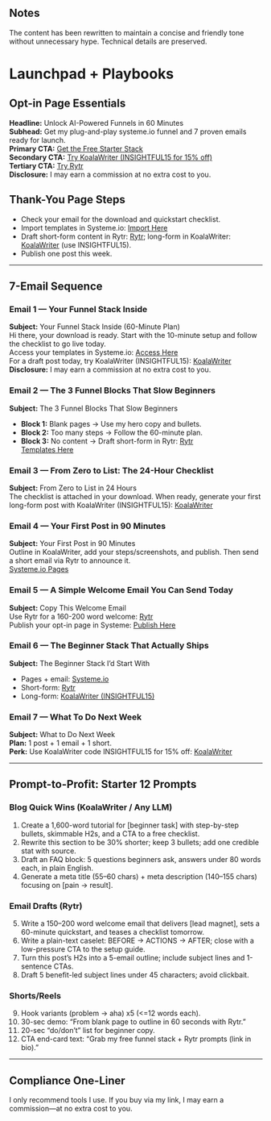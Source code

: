 ## Notes
The content has been rewritten to maintain a concise and friendly tone without unnecessary hype. Technical details are preserved.

# Launchpad + Playbooks

## Opt-in Page Essentials
**Headline:** Unlock AI-Powered Funnels in 60 Minutes  
**Subhead:** Get my plug-and-play systeme.io funnel and 7 proven emails ready for launch.  
**Primary CTA:** [Get the Free Starter Stack](https://systeme.io/?sa=sa0238900402f072313107c74cdb59f0c791091516)  
**Secondary CTA:** [Try KoalaWriter (INSIGHTFUL15 for 15% off)](https://koala.sh/?via=NextGenCopyAI)  
**Tertiary CTA:** [Try Rytr](https://rytr.me/?via=NextGenCopyAI)  
**Disclosure:** I may earn a commission at no extra cost to you.

## Thank-You Page Steps
- Check your email for the download and quickstart checklist.
- Import templates in Systeme.io: [Import Here](https://systeme.io/?sa=sa0238900402f072313107c74cdb59f0c791091516)
- Draft short-form content in Rytr: [Rytr](https://rytr.me/?via=NextGenCopyAI); long-form in KoalaWriter: [KoalaWriter](https://koala.sh/?via=NextGenCopyAI) (use INSIGHTFUL15).
- Publish one post this week.

---

## 7-Email Sequence

### Email 1 — Your Funnel Stack Inside
**Subject:** Your Funnel Stack Inside (60-Minute Plan)  
Hi there, your download is ready. Start with the 10-minute setup and follow the checklist to go live today.  
Access your templates in Systeme.io: [Access Here](https://systeme.io/?sa=sa0238900402f072313107c74cdb59f0c791091516)  
For a draft post today, try KoalaWriter (INSIGHTFUL15): [KoalaWriter](https://koala.sh/?via=NextGenCopyAI)  
**Disclosure:** I may earn a commission at no extra cost to you.

### Email 2 — The 3 Funnel Blocks That Slow Beginners
**Subject:** The 3 Funnel Blocks That Slow Beginners  
- **Block 1:** Blank pages → Use my hero copy and bullets.  
- **Block 2:** Too many steps → Follow the 60-minute plan.  
- **Block 3:** No content → Draft short-form in Rytr: [Rytr](https://rytr.me/?via=NextGenCopyAI)  
[Templates Here](https://systeme.io/?sa=sa0238900402f072313107c74cdb59f0c791091516)

### Email 3 — From Zero to List: The 24-Hour Checklist
**Subject:** From Zero to List in 24 Hours  
The checklist is attached in your download. When ready, generate your first long-form post with KoalaWriter (INSIGHTFUL15): [KoalaWriter](https://koala.sh/?via=NextGenCopyAI)

### Email 4 — Your First Post in 90 Minutes
**Subject:** Your First Post in 90 Minutes  
Outline in KoalaWriter, add your steps/screenshots, and publish. Then send a short email via Rytr to announce it.  
[Systeme.io Pages](https://systeme.io/?sa=sa0238900402f072313107c74cdb59f0c791091516)

### Email 5 — A Simple Welcome Email You Can Send Today
**Subject:** Copy This Welcome Email  
Use Rytr for a 160-200 word welcome: [Rytr](https://rytr.me/?via=NextGenCopyAI)  
Publish your opt-in page in Systeme: [Publish Here](https://systeme.io/?sa=sa0238900402f072313107c74cdb59f0c791091516)

### Email 6 — The Beginner Stack That Actually Ships
**Subject:** The Beginner Stack I’d Start With  
- Pages + email: [Systeme.io](https://systeme.io/?sa=sa0238900402f072313107c74cdb59f0c791091516)  
- Short-form: [Rytr](https://rytr.me/?via=NextGenCopyAI)  
- Long-form: [KoalaWriter (INSIGHTFUL15)](https://koala.sh/?via=NextGenCopyAI)

### Email 7 — What To Do Next Week
**Subject:** What to Do Next Week  
**Plan:** 1 post + 1 email + 1 short.  
**Perk:** Use KoalaWriter code INSIGHTFUL15 for 15% off: [KoalaWriter](https://koala.sh/?via=NextGenCopyAI)

---

## Prompt-to-Profit: Starter 12 Prompts

### Blog Quick Wins (KoalaWriter / Any LLM)
1. Create a 1,600-word tutorial for [beginner task] with step-by-step bullets, skimmable H2s, and a CTA to a free checklist.
2. Rewrite this section to be 30% shorter; keep 3 bullets; add one credible stat with source.
3. Draft an FAQ block: 5 questions beginners ask, answers under 80 words each, in plain English.
4. Generate a meta title (55–60 chars) + meta description (140–155 chars) focusing on [pain -> result].

### Email Drafts (Rytr)
5. Write a 150–200 word welcome email that delivers [lead magnet], sets a 60-minute quickstart, and teases a checklist tomorrow.
6. Write a plain-text caselet: BEFORE -> ACTIONS -> AFTER; close with a low-pressure CTA to the setup guide.
7. Turn this post’s H2s into a 5-email outline; include subject lines and 1-sentence CTAs.
8. Draft 5 benefit-led subject lines under 45 characters; avoid clickbait.

### Shorts/Reels
9. Hook variants (problem -> aha) x5 (<=12 words each).
10. 30-sec demo: “From blank page to outline in 60 seconds with Rytr.”
11. 20-sec “do/don’t” list for beginner copy.
12. CTA end-card text: “Grab my free funnel stack + Rytr prompts (link in bio).”

---

## Compliance One-Liner
I only recommend tools I use. If you buy via my link, I may earn a commission—at no extra cost to you.